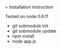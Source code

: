= Installation instruction

Tested on node 0.6.11

 * git submodule init
 * git submodule update
 * npm install
 * node app.js
